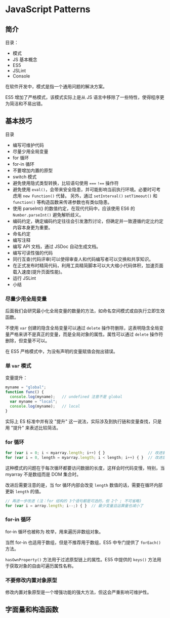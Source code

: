 # JavaScript Patterns

## 简介

目录：

* 模式
* JS 基本概念
* ES5
* JSLint
* Console

在软件开发中，模式是指一个通用问题的解决方案。

ES5 增加了严格模式，该模式实际上是从 JS 语言中移除了一些特性，使得程序更为简洁和不易出错。

## 基本技巧

目录

* 编写可维护代码
* 尽量少用全局变量
* for 循环
* for-in 循环
* 不要增加内置的原型
* switch 模式
* 避免使用隐式类型转换，比较语句使用 `===` `!==` 操作符
* 避免使用 `eval()`，会带来安全隐患，并可能影响当前执行环境。必要时可考虑用 `new Function()` 代替。 另外，通过 `setInterval()` `setTimeout()` 和 `function()` 等构造函数来传递参数也有类似隐患。
* 使用 parseInt() 的数值约定，在现代代码中，应该使用 ES6 的 `Number.parseInt()` 避免解析歧义。
* 编码约定，确定编码约定往往会引发激烈讨论，但确定并一致遵循约定比约定内容本身更为重要。
* 命名约定
* 编写注释
* 编写 API 文档，通过 JSDoc 自动生成文档。
* 编写可读性强的代码
* 同行互查(代码评审)可以使得审查人和代码编写者可以交换和共享知识。
* 在正式发布时精简代码，利用工具精简脚本可以大大缩小代码体积，加速页面载入速度(提升页面性能)。
* 运行 JSLint
* 小结

### 尽量少用全局变量

后面我们会研究最小化全局变量的数量的方法，如命名空间模式或自执行立即生效函数。

不使用 `var` 创建的隐含全局变量可以通过 `delete` 操作符删除，这表明隐含全局变量严格来讲不是真正的变量，而是全局对象的属性。属性可以通过 `delete` 操作符删除，但变量不可以。

在 ES5 严格模式中，为没有声明的变量赋值会抛出错误。

### 单 `var` 模式

变量提升：

```js
myname = "global";
function func() {
  console.log(myname);   // undefined 注意不是 global
  var myname = "local";
  console.log(myname);   // local
}
```

实际上 ES 标准中并有没 "提升" 这一说法，实际涉及到执行链和变量查找，只是用 "提升" 来表述比较简洁。

### for 循环

```js
for (var i = 0; i < myarray.length; i++) { }                   // 改进前
for (var i = 0, length = myarray.length; i < length; i++) { }  // 改进后

```

这种模式的问题在于每次循环都要访问数据的长度，这样会时代码变慢，特别，当 myarray 不是数组而是 DOM 集合时。

改进后需要注意的是，当 for 循环内部会改变 `length` 数值的话，需要在循环内部更新 `length` 的值。 

```js
// 再进一步改进 (注：for 结构的 3个语句都是可选的，但 2个 ; 不可省略)
for (var i = array.length; i--;) { }  // 最少变量且运算量也减小了
```

### for-in 循环

for-in 循环也被称为 枚举，用来遍历非数组对象。

当然 for-in 也适用于数组，但是不推荐用于数组，ES5 中专门提供了 `forEach()` 方法。

`hasOwnProperty()` 方法用于过滤原型链上的属性。ES5 中提供的 `keys()` 方法用于获取对象的自由可遍历属性名称。


### 不要修改内置对象原型

修改内置对象原型是一个增强功能的强大方法，但这会严重影响可维护性。


## 字面量和构造函数

































